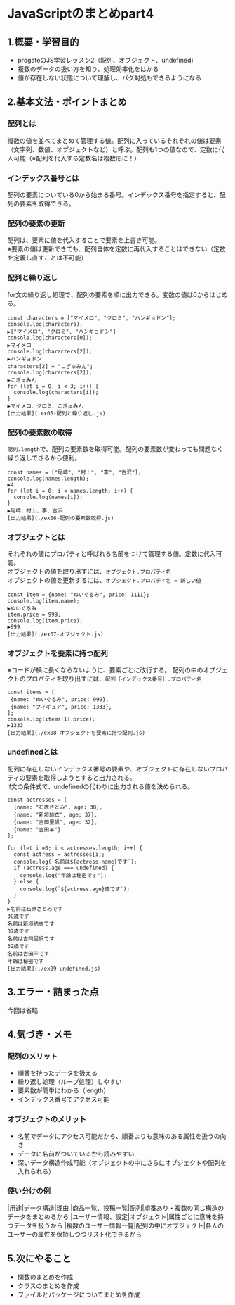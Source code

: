 # JavaScriptのまとめpart4

## 1.概要・学習目的
- progateのJS学習レッスン2（配列、オブジェクト、undefined)
- 複数のデータの扱い方を知り、処理効率化をはかる
- 値が存在しない状態について理解し、バグ対処もできるようになる

## 2.基本文法・ポイントまとめ
### 配列とは
複数の値を並べてまとめて管理する値。配列に入っているそれぞれの値は要素（文字列、数値、オブジェクトなど）と呼ぶ。配列も1つの値なので、定数に代入可能（※配列を代入する定数名は複数形に！）
### インデックス番号とは
配列の要素についている0から始まる番号。インデックス番号を指定すると、配列の要素を取得できる。
### 配列の要素の更新
配列は、要素に値を代入することで要素を上書き可能。  
※要素の値は更新できても、配列自体を定数に再代入することはできない（定数を定義し直すことは不可能）
### 配列と繰り返し
for文の繰り返し処理で、配列の要素を順に出力できる。変数の値は0からはじめる。
```
const characters = ["マイメロ", "クロミ", "ハンギョドン"];
console.log(characters);
▶["マイメロ", "クロミ", "ハンギョドン"]
console.log(characters[0]);
▶マイメロ
console.log(characters[2]);
▶ハンギョドン
characters[2] = "こぎゅみん";
console.log(characters[2]);
▶こぎゅみん
for (let i = 0; i < 3; i++) {
  console.log(characters[i]);
}
▶マイメロ、クロミ、こぎゅみん
[出力結果](.ex05-配列と繰り返し.js)
```
### 配列の要素数の取得
`配列.length`で、配列の要素数を取得可能。配列の要素数が変わっても問題なく繰り返しできるから便利。
```
const names = ["尾崎", "村上", "李", "吉沢"];
console.log(names.length);
▶4
for (let i = 0; i < names.length; i++) {
  console.log(names[i]);
}
▶尾崎、村上、李、吉沢
[出力結果](./ex06-配列の要素数取得.js)
```

### オブジェクトとは
それぞれの値にプロパティと呼ばれる名前をつけて管理する値。定数に代入可能。  
オブジェクトの値を取り出すには、`オブジェクト.プロパティ名`  
オブジェクトの値を更新するには、`オブジェクト.プロパティ名 = 新しい値`  
```
const item = {name: "ぬいぐるみ", price: 1111};
console.log(item.name);
▶ぬいぐるみ
item.price = 999;
console.log(item.price);
▶999
[出力結果](./ex07-オブジェクト.js)
```

### オブジェクトを要素に持つ配列
※コードが横に長くならないように、要素ごとに改行する。
配列の中のオブジェクトのプロパティを取り出すには、`配列［インデックス番号］.プロパティ名`  
```
const items = [
 {name: "ぬいぐるみ", price: 999},
 {name: "フィギュア", price: 1333},
];
console.log(items[1].price);
▶1333
[出力結果](./ex08-オブジェクトを要素に持つ配列.js)
```

### undefinedとは
配列に存在しないインデックス番号の要素や、オブジェクトに存在しないプロパティの要素を取得しようとすると出力される。  
if文の条件式で、undefinedの代わりに出力される値を決められる。
```
const actresses = [
  {name: "石原さとみ", age: 38},
  {name: "新垣結衣", age: 37},
  {name: "吉岡里帆", age: 32},
  {name: "吉田羊"}
];

for (let i =0; i < actresses.length; i++) {
  const actress = actresses[i];
  console.log(`名前は${actress.name}です`);
  if (actress.age === undefined) {
    console.log("年齢は秘密です");
  } else {
    console.log(`${actress.age}歳です`);
  }
}
▶名前は石原さとみです
38歳です
名前は新垣結衣です
37歳です
名前は吉岡里帆です
32歳です
名前は吉田羊です
年齢は秘密です
[出力結果](./ex09-undefined.js)
```

## 3.エラー・詰まった点
今回は省略

## 4.気づき・メモ
### 配列のメリット
- 順番を持ったデータを扱える
- 繰り返し処理（ループ処理）しやすい
- 要素数が簡単にわかる（length）
- インデックス番号でアクセス可能

### オブジェクトのメリット
- 名前でデータにアクセス可能だから、順番よりも意味のある属性を扱うの向き
- データに名前がついているから読みやすい
- 深いデータ構造作成可能（オブジェクトの中にさらにオブジェクトや配列を入れられる）

### 使い分けの例
|用途|データ構造|理由
|商品一覧、投稿一覧|配列|順番あり・複数の同じ構造のデータをまとめるから
|ユーザー情報、設定|オブジェクト|属性ごとに意味を持つデータを扱うから
|複数のユーザー情報一覧|配列の中にオブジェクト|各人のユーザーの属性を保持しつつリスト化できるから
## 5.次にやること
- 関数のまとめを作成
- クラスのまとめを作成
- ファイルとパッケージについてまとめを作成
